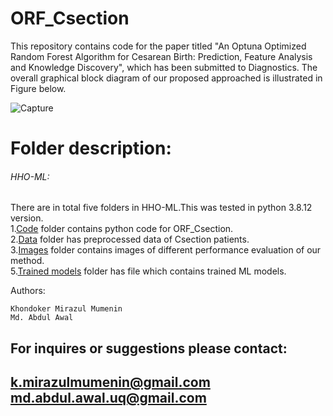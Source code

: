 # ORF_Csection
This repository contains code for the paper titled "An Optuna Optimized Random Forest Algorithm for Cesarean Birth: Prediction, Feature Analysis and Knowledge Discovery", which has been submitted to Diagnostics. The overall graphical block diagram of our proposed approached is illustrated in Figure below.
  

![Capture](https://user-images.githubusercontent.com/81968951/213655133-3d38891f-1ec2-438d-85e9-b21379150e71.png)


# Folder description:
###### HHO-ML: 
There are in total five folders in HHO-ML.This was tested in python  3.8.12 version.<br />
1.[Code](https://github.com/MIrazul29/ORF_Csection/tree/main/Code) folder contains python code for ORF_Csection. <br />
2.[Data](https://github.com/MIrazul29/ORF_Csection/tree/main/Data) folder has preprocessed data of Csection patients.<br />
3.[Images](https://github.com/MIrazul29/ORF_Csection/tree/main/images) folder contains images of different performance evaluation of our method.<br />
5.[Trained models](https://github.com/MIrazul29/ORF_Csection/tree/main/Models) folder has file which contains trained  ML models.



 Authors:
 ```
Khondoker Mirazul Mumenin
Md. Abdul Awal
```
For inquires or suggestions please contact:
---
k.mirazulmumenin@gmail.com
md.abdul.awal.uq@gmail.com
---
